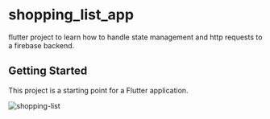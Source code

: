 # shopping_list_app

flutter project to learn how to handle state management and http requests to a firebase backend.

## Getting Started

This project is a starting point for a Flutter application.






![shopping-list](https://github.com/DanielaAvendano/shopping_list_app/assets/93679196/cda19fb3-5157-4be3-9b5e-5dcdaf45ff51)
